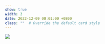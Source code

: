 ```yaml
---
show: true
width: 3
date: 2022-12-09 00:01:00 +0800
class: ""  # Override the default card style
---
```

<div>
<img src="{{ 'assets/logo/logo_DFG.png' | relative_url }}" class="img-fluid" >
</div>
